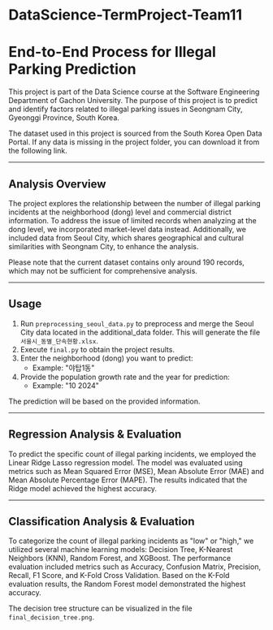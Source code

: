# DataScience-TermProject-Team11

# End-to-End Process for Illegal Parking Prediction

This project is part of the Data Science course at the Software Engineering Department of Gachon University. The purpose of this project is to predict and identify factors related to illegal parking issues in Seongnam City, Gyeonggi Province, South Korea.

The dataset used in this project is sourced from the South Korea Open Data Portal. If any data is missing in the project folder, you can download it from the following link.

---

## Analysis Overview

The project explores the relationship between the number of illegal parking incidents at the neighborhood (dong) level and commercial district information. To address the issue of limited records when analyzing at the dong level, we incorporated market-level data instead. Additionally, we included data from Seoul City, which shares geographical and cultural similarities with Seongnam City, to enhance the analysis.

Please note that the current dataset contains only around 190 records, which may not be sufficient for comprehensive analysis.

---

## Usage

1. Run `preprocessing_seoul_data.py` to preprocess and merge the Seoul City data located in the additional_data folder. This will generate the file `서울시_동별_단속현황.xlsx`.
2. Execute `final.py` to obtain the project results.
3. Enter the neighborhood (dong) you want to predict:
   - Example: "야탑1동"
4. Provide the population growth rate and the year for prediction:
   - Example: "10 2024"

The prediction will be based on the provided information.

---

## Regression Analysis & Evaluation

To predict the specific count of illegal parking incidents, we employed the Linear Ridge Lasso regression model. The model was evaluated using metrics such as Mean Squared Error (MSE), Mean Absolute Error (MAE) and Mean Absolute Percentage Error (MAPE). The results indicated that the Ridge model achieved the highest accuracy.

---

## Classification Analysis & Evaluation

To categorize the count of illegal parking incidents as "low" or "high," we utilized several machine learning models: Decision Tree, K-Nearest Neighbors (KNN), Random Forest, and XGBoost. The performance evaluation included metrics such as Accuracy, Confusion Matrix, Precision, Recall, F1 Score, and K-Fold Cross Validation. Based on the K-Fold evaluation results, the Random Forest model demonstrated the highest accuracy.

The decision tree structure can be visualized in the file `final_decision_tree.png`.
